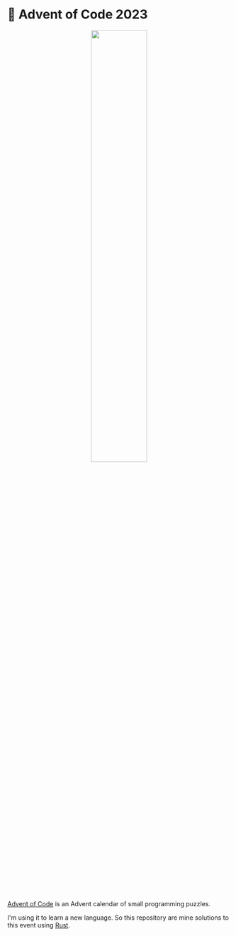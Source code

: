 # 🎄 Advent of Code 2023

<p align="center">
    <img width="50%" src="https://cdn.thenewstack.io/media/2021/12/521cd034-advent-of-code-2021.jpg">
</p>

[Advent of Code](https://adventofcode.com/2023/about) is an Advent calendar of small programming puzzles.

I'm using it to learn a new language. So this repository are mine solutions to this event using [Rust](https://www.rust-lang.org/).